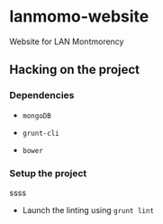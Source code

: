 # lanmomo-website
Website for LAN Montmorency

## Hacking on the project

### Dependencies
 * `mongoDB`

 * `grunt-cli`
 * `bower`

### Setup the project
 ssss

* Launch the linting using `grunt lint`
